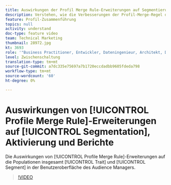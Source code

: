 ```yaml
---
title: Auswirkungen der Profil Merge Rule-Erweiterungen auf Segmentierung, Aktivierung und Berichte
description: Verstehen, wie die Verbesserungen der Profil-Merge-Regel die Gesamtanzahl der Eigenschaften und Segmente in der Benutzeroberfläche des Audience Managers beeinflussen
feature: Profil-Zusammenführung
topics: null
activity: understand
doc-type: feature video
team: Technical Marketing
thumbnail: 28972.jpg
kt: 3693
role: '"Business Practitioner, Entwickler, Dateningenieur, Architekt, Data Architect, Administrator, Leader"'
level: Zwischenschaltung
translation-type: tm+mt
source-git-commit: a7dc335e75697a7b1720eccdadbb9605fdeda798
workflow-type: tm+mt
source-wordcount: '60'
ht-degree: 0%

---
```



# Auswirkungen von [!UICONTROL Profile Merge Rule]-Erweiterungen auf [!UICONTROL Segmentation], Aktivierung und Berichte

Die Auswirkungen von [!UICONTROL Profile Merge Rule]-Erweiterungen auf die Populationen insgesamt [!UICONTROL Trait] und [!UICONTROL Segment] in der Benutzeroberfläche des Audience Managers.

>[!VIDEO](https://video.tv.adobe.com/v/28972/?quality=12)
